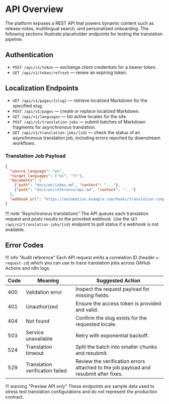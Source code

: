 # API Overview

The platform exposes a REST API that powers dynamic content such as release notes, multilingual search, and personalized onboarding. The following sections illustrate placeholder endpoints for testing the translation pipeline.

## Authentication

- `POST /api/v1/token` — exchange client credentials for a bearer token.
- `GET /api/v1/token/refresh` — renew an expiring token.

## Localization Endpoints

- `GET /api/v1/pages/{slug}` — retrieve localized Markdown for the specified slug.
- `POST /api/v1/pages` — create or replace localized Markdown.
- `GET /api/v1/languages` — list active locales for the site.
- `POST /api/v1/translation-jobs` — submit batches of Markdown fragments for asynchronous translation.
- `GET /api/v1/translation-jobs/{id}` — check the status of an asynchronous translation job, including errors reported by downstream workflows.

### Translation Job Payload

```json
{
  "source_language": "en",
  "target_languages": ["es", "fr"],
  "documents": [
    {"path": "docs/en/index.md", "content": "..."},
    {"path": "docs/en/reference/api.md", "content": "..."}
  ],
  "webhook_url": "https://automation.example.com/hooks/translation-complete"
}
```

!!! note "Asynchronous translations"
    The API queues each translation request and posts results to the provided webhook. Use the `GET /api/v1/translation-jobs/{id}` endpoint to poll status if a webhook is not available.

## Error Codes

!!! info "Audit reference"
    Each API request emits a correlation ID (header `x-request-id`) which you can use to trace translation jobs across GitHub Actions and n8n logs.

| Code | Meaning | Suggested Action |
| ---- | ------- | ---------------- |
| 400 | Validation error | Inspect the request payload for missing fields. |
| 401 | Unauthorized | Ensure the access token is provided and valid. |
| 404 | Not found | Confirm the slug exists for the requested locale. |
| 503 | Service unavailable | Retry with exponential backoff. |
| 524 | Translation timeout | Split the batch into smaller chunks and resubmit. |
| 529 | Translation verification failed | Review the verification errors attached to the job payload and resubmit after fixes. |

!!! warning "Preview API only"
    These endpoints are sample data used to stress test translation configurations and do not represent the production contract.
